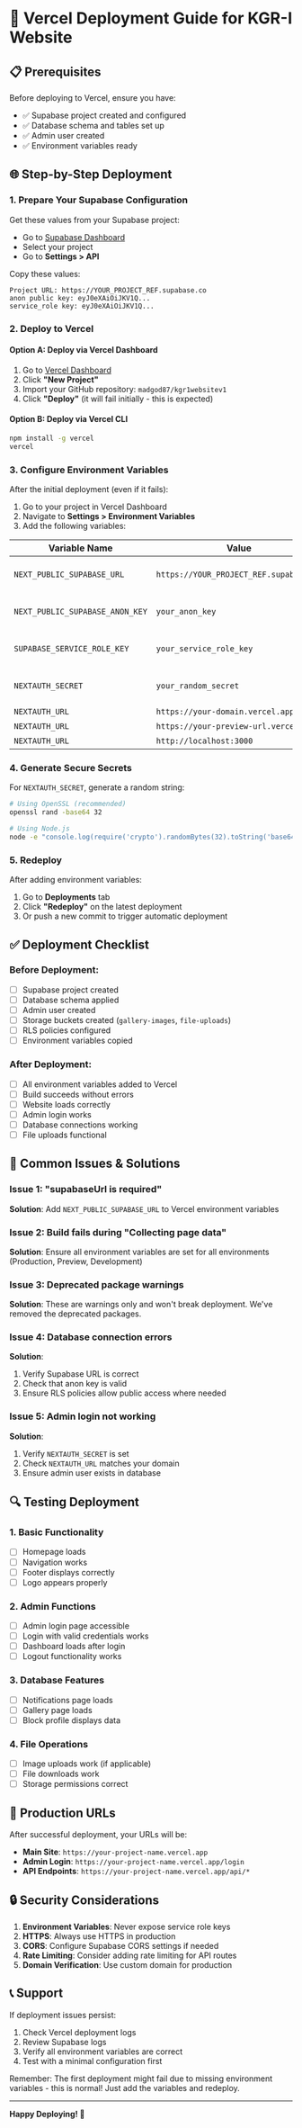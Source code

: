 # 🚀 Vercel Deployment Guide for KGR-I Website

## 📋 Prerequisites

Before deploying to Vercel, ensure you have:
- ✅ Supabase project created and configured
- ✅ Database schema and tables set up
- ✅ Admin user created
- ✅ Environment variables ready

## 🌐 Step-by-Step Deployment

### 1. **Prepare Your Supabase Configuration**

Get these values from your Supabase project:
- Go to [Supabase Dashboard](https://app.supabase.com)
- Select your project
- Go to **Settings > API**

Copy these values:
```
Project URL: https://YOUR_PROJECT_REF.supabase.co
anon public key: eyJ0eXAiOiJKV1Q...
service_role key: eyJ0eXAiOiJKV1Q...
```

### 2. **Deploy to Vercel**

#### Option A: Deploy via Vercel Dashboard
1. Go to [Vercel Dashboard](https://vercel.com/dashboard)
2. Click **"New Project"**
3. Import your GitHub repository: `madgod87/kgr1websitev1`
4. Click **"Deploy"** (it will fail initially - this is expected)

#### Option B: Deploy via Vercel CLI
```bash
npm install -g vercel
vercel
```

### 3. **Configure Environment Variables**

After the initial deployment (even if it fails):

1. Go to your project in Vercel Dashboard
2. Navigate to **Settings > Environment Variables**
3. Add the following variables:

| Variable Name | Value | Environment |
|---------------|-------|-------------|
| `NEXT_PUBLIC_SUPABASE_URL` | `https://YOUR_PROJECT_REF.supabase.co` | Production, Preview, Development |
| `NEXT_PUBLIC_SUPABASE_ANON_KEY` | `your_anon_key` | Production, Preview, Development |
| `SUPABASE_SERVICE_ROLE_KEY` | `your_service_role_key` | Production, Preview, Development |
| `NEXTAUTH_SECRET` | `your_random_secret` | Production, Preview, Development |
| `NEXTAUTH_URL` | `https://your-domain.vercel.app` | Production |
| `NEXTAUTH_URL` | `https://your-preview-url.vercel.app` | Preview |
| `NEXTAUTH_URL` | `http://localhost:3000` | Development |

### 4. **Generate Secure Secrets**

For `NEXTAUTH_SECRET`, generate a random string:
```bash
# Using OpenSSL (recommended)
openssl rand -base64 32

# Using Node.js
node -e "console.log(require('crypto').randomBytes(32).toString('base64'))"
```

### 5. **Redeploy**

After adding environment variables:
1. Go to **Deployments** tab
2. Click **"Redeploy"** on the latest deployment
3. Or push a new commit to trigger automatic deployment

## ✅ Deployment Checklist

### Before Deployment:
- [ ] Supabase project created
- [ ] Database schema applied
- [ ] Admin user created
- [ ] Storage buckets created (`gallery-images`, `file-uploads`)
- [ ] RLS policies configured
- [ ] Environment variables copied

### After Deployment:
- [ ] All environment variables added to Vercel
- [ ] Build succeeds without errors
- [ ] Website loads correctly
- [ ] Admin login works
- [ ] Database connections working
- [ ] File uploads functional

## 🐛 Common Issues & Solutions

### Issue 1: "supabaseUrl is required"
**Solution**: Add `NEXT_PUBLIC_SUPABASE_URL` to Vercel environment variables

### Issue 2: Build fails during "Collecting page data"
**Solution**: Ensure all environment variables are set for all environments (Production, Preview, Development)

### Issue 3: Deprecated package warnings
**Solution**: These are warnings only and won't break deployment. We've removed the deprecated packages.

### Issue 4: Database connection errors
**Solution**: 
1. Verify Supabase URL is correct
2. Check that anon key is valid
3. Ensure RLS policies allow public access where needed

### Issue 5: Admin login not working
**Solution**:
1. Verify `NEXTAUTH_SECRET` is set
2. Check `NEXTAUTH_URL` matches your domain
3. Ensure admin user exists in database

## 🔍 Testing Deployment

### 1. **Basic Functionality**
- [ ] Homepage loads
- [ ] Navigation works
- [ ] Footer displays correctly
- [ ] Logo appears properly

### 2. **Admin Functions**
- [ ] Admin login page accessible
- [ ] Login with valid credentials works
- [ ] Dashboard loads after login
- [ ] Logout functionality works

### 3. **Database Features**
- [ ] Notifications page loads
- [ ] Gallery page loads
- [ ] Block profile displays data

### 4. **File Operations**
- [ ] Image uploads work (if applicable)
- [ ] File downloads work
- [ ] Storage permissions correct

## 🎯 Production URLs

After successful deployment, your URLs will be:
- **Main Site**: `https://your-project-name.vercel.app`
- **Admin Login**: `https://your-project-name.vercel.app/login`
- **API Endpoints**: `https://your-project-name.vercel.app/api/*`

## 🔒 Security Considerations

1. **Environment Variables**: Never expose service role keys
2. **HTTPS**: Always use HTTPS in production
3. **CORS**: Configure Supabase CORS settings if needed
4. **Rate Limiting**: Consider adding rate limiting for API routes
5. **Domain Verification**: Use custom domain for production

## 📞 Support

If deployment issues persist:
1. Check Vercel deployment logs
2. Review Supabase logs
3. Verify all environment variables are correct
4. Test with a minimal configuration first

Remember: The first deployment might fail due to missing environment variables - this is normal! Just add the variables and redeploy.

---

**Happy Deploying! 🚀**
